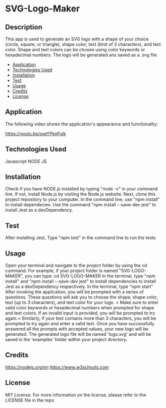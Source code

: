 # SVG-Logo-Maker

## Description

This app is used to generate an SVG logo with a shape of your choice (circle, square, or triangle), shape color, text (limit of 3 characters), and text color. Shape and text colors can be chosen using color keywords or hexadecimal numbers. The logo will be generated ans saved as a .svg file

- [Application](#Application)
- [Technologies Used](#TechnologiesUsed)
- [Installation](#Installation)
- [Test](#Test)
- [Usage](#Usage)
- [Credits](#Credits)
- [License](#License)

## Application

The following video shows the application's appearance and functionality:

https://youtu.be/oxeYPknFuIk

## Technologies Used

Javascript
NODE JS

## Installation

Check if you have NODE.js installed by typing "node -v" in your command line.
If not, install Node.js by visiting the Node.js website.
Next, clone this project repository to your computer.
In the command line, use "npm install" to install dependecies.
Use the command "npm install --save-dev jest" to install Jest as a devDependency.

## Test

After installing Jest, Type "npm test" in the command line to run the tests

## Usage

Open your terminal and navigate to the project folder by using the cd command. For example, if your project folder is named "SVG-LOGO-MAKER", you can type: cd SVG-LOGO-MAKER
In the terminal, type "npm install" and "npm install --save-dev jest" to install dependencies to install Jest as a devDependency respectively.
In the terminal, type "npm start"
After invoking the application, you will be prompted with a series of questions. These questions will ask you to choose the shape, shape color, text (up to 3 characters), and text color for your logo. <
Make sure to enter valid color keywords or hexadecimal numbers when prompted for shape and text colors. If an invalid input is provided, you will be prompted to try again.<
Similarly, if your text contains more than 3 characters, you will be prompted to try again and enter a valid text.
Once you have successfully answered all the prompts with accepted values, your new logo will be generated. The generated logo file will be named 'logo.svg' and will be saved in the 'examples' folder within your project directory.

## Credits

https://nodejs.org/en
https://www.w3schools.com

## License

MIT License.
For more information on the license, please refer to the LICENSE file in the repo
